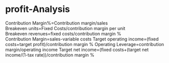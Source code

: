 profit-Analysis
===============
Contribution Margin%=Contribution margin/sales<br>
Breakeven units=Fixed Costs/contribution margin per unit<br>
Breakeven revenues=fixed costs/contribution margin %<br>
Contribution Margin=sales-variable costs
Target operating income=(fixed costs+target profit)/contribution margin %
Operating Leverage=contribution margin/operating income
Target net income=(fixed costs+(target net income/(1-tax rate))/contribution margin %
